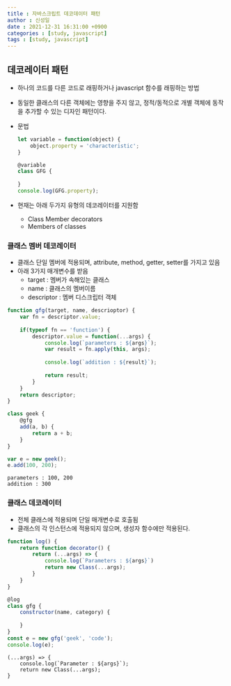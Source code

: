 ```yaml
---
title : 자바스크립트 데코데이터 패턴
author : 신성일
date : 2021-12-31 16:31:00 +0900
categories : [study, javascript]
tags : [study, javascript]
---
```






## 데코레이터 패턴

- 하나의 코드를 다른 코드로 래핑하거나 javascript 함수를 래핑하는 방법

- 동일한 클래스의 다른 객체에는 영향을 주지 않고, 정적/동적으로 개별 객체에 동작을 추가할 수 있는 디자인 패턴이다.

- 문법

  ```javascript
  let variable = function(object) {
      object.property = 'characteristic';
  }
  
  @variable
  class GFG {
      
  }
  console.log(GFG.property);
  ```

- 현재는 아래 두가지 유형의 데코레이터를 지원함 
  - Class Member decorators
  - Members of classes



### 클래스 멤버 데코레이터

- 클래스 단일 멤버에 적용되며, attribute, method, getter, setter를 가지고 있음
- 아래 3가지 매개변수를 받음
  - target : 멤버가 속해있는 클래스
  - name : 클래스의 멤버이름
  - descriptor : 멤버 디스크립터 객체

```javascript
function gfg(target, name, descrioptor) {
    var fn = descriptor.value;
    
    if(typeof fn == 'function') {
        descriptor.value = function(...args) {
            console.log(`parameters : ${args}`);
            var result = fn.apply(this, args);
            
            console.log(`addition : ${result}`);
            
            return result;
        }
    }
    return descriptor;
}

class geek {
    @gfg
    add(a, b) {
        return a + b;
    }
}

var e = new geek();
e.add(100, 200);
```

```
parameters : 100, 200
addition : 300
```



### 클래스 데코레이터

- 전체 클래스에 적용되며 단일 매개변수로 호출됨
- 클래스의 각 인스턴스에 적용되지 않으며, 생성자 함수에만 적용된다.

```javascript
function log() {
    return function decorator() {
        return (...args) => {
            console.log(`Parameters : ${args}`)
            return new Class(...args);
        }
    }
}

@log
class gfg {
    constructor(name, category) {
        
    }
}
const e = new gfg('geek', 'code');
console.log(e);
```

```output
(...args) => {
	console.log(`Parameter : ${args}`);
	return new Class(...args);
}
```

